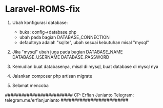 # Laravel-ROMS-fix

1. Ubah konfigurasi database:
   - buka: config->database.php
   - ubah pada bagian DATABASE_CONNECTION
   - defaultnya adalah "sqlite", ubah sesuai kebutuhan misal "mysql"

2. Jika "mysql" ubah juga pada bagian 
   DATABASE_NAME
   DATABASE_USERNAME
   DATABASE_PASSWORD

3. Kemudian buat databasenya, misal di mysql, buat database di mysql nya

4. Jalankan composer
   php artisan migrate

5. Selamat mencoba

#########################
CP: Erfian Junianto
Telegram: telegram.me/erfianjunianto
#########################

